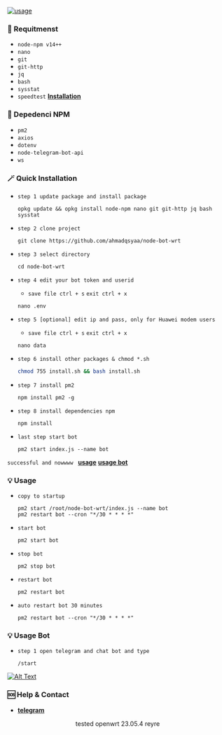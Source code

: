 [![usage](https://encrypted-tbn0.gstatic.com/images?q=tbn:ANd9GcR_yHZOwYQuASrlFTLGuMndxwF971hwUSeTNA&usqp=CAU)](https://cdn.videy.co/Iz3ePEd7.mp4)

### 📝 Requitmenst

* `node-npm v14++`
* `nano`
* `git`
* `git-http`
* `jq`
* `bash`
* `sysstat`
* `speedtest` [**Installation**](https://blog.vpngame.com/openwrt/cara-install-speedtest-cli-di-openwrt)

### 📝 Depedenci NPM

* `pm2`
* `axios`
* `dotenv`
* `node-telegram-bot-api`
*  `ws`

### 🪄 Quick Installation
- `step 1 update package and install package`
  
	```terminal
	opkg update && opkg install node-npm nano git git-http jq bash sysstat
	```
- `step 2 clone project`

	```terminal
	git clone https://github.com/ahmadqsyaa/node-bot-wrt
	```
- `step 3 select directory`

	```
	cd node-bot-wrt
	```
- `step 4 edit your bot token and userid`
 	* `save file ctrl + s` `exit ctrl + x`
    
	```terminal
	nano .env
	```
- `step 5 [optional] edit ip and pass, only for Huawei modem users`
 	* `save file ctrl + s` `exit ctrl + x`
    
	```terminal
	nano data
	```
- `step 6 install other packages & chmod *.sh`
	```sh
	chmod 755 install.sh && bash install.sh
	```
- `step 7 install pm2`

	```terminal
	npm install pm2 -g
	```
- `step 8 install dependencies npm`

	```terminal
	npm install
	```
- `last step start bot`

	```terminal
	pm2 start index.js --name bot
	```
`successful and nowwww ` [**usage**](#-usage) [**usage bot**](#-usage-bot)


### 💡 Usage

- `copy to startup`

	```terminal
	pm2 start /root/node-bot-wrt/index.js --name bot
	pm2 restart bot --cron "*/30 * * * *"
	```
- `start bot`

	```
	pm2 start bot
	```
- `stop bot`

	```terminal
	pm2 stop bot
	```
- `restart bot`

	```terminal
	pm2 restart bot
	```
- `auto restart bot 30 minutes`

	```terminal
	pm2 restart bot --cron "*/30 * * * *" 
	```

### 💡 Usage Bot

- `step 1 open telegram and chat bot and type`
  
	```bot command
	/start
	```
[![Alt Text](https://i.ibb.co/6vCfmpK/Screenshot-20240729-112953.png)](#)
### 🆘 Help & Contact 
* [**telegram**](https://t.me/rickk1kch)

<p align="center">tested openwrt 23.05.4 reyre</p>





